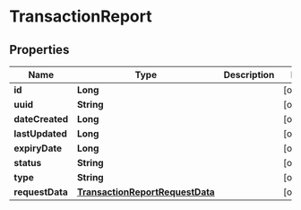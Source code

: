 

# TransactionReport


## Properties

| Name | Type | Description | Notes |
|------------ | ------------- | ------------- | -------------|
|**id** | **Long** |  |  [optional] |
|**uuid** | **String** |  |  [optional] |
|**dateCreated** | **Long** |  |  [optional] |
|**lastUpdated** | **Long** |  |  [optional] |
|**expiryDate** | **Long** |  |  [optional] |
|**status** | **String** |  |  [optional] |
|**type** | **String** |  |  [optional] |
|**requestData** | [**TransactionReportRequestData**](TransactionReportRequestData.md) |  |  [optional] |



